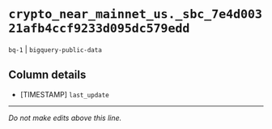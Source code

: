 # `crypto_near_mainnet_us._sbc_7e4d00321afb4ccf9233d095dc579edd`
`bq-1` | `bigquery-public-data`

## Column details
* [TIMESTAMP] `last_update`

-------------------------------------------------------------------------------
*Do not make edits above this line.*
